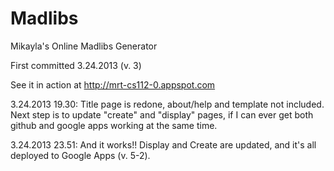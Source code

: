 Madlibs
========

Mikayla's Online Madlibs Generator

First committed 3.24.2013 (v. 3)

See it in action at 
http://mrt-cs112-0.appspot.com

3.24.2013 19.30: Title page is redone, about/help and template not included.
Next step is to update "create" and "display" pages, if I can ever get both github and google apps working at the same time.

3.24.2013 23.51:  And it works!! Display and Create are updated, and it's all deployed to Google Apps (v. 5-2).

